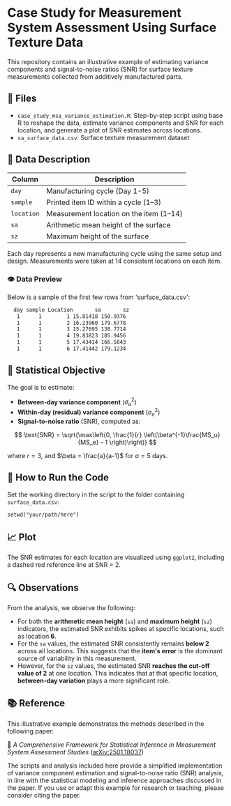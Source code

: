 # Case Study for Measurement System Assessment Using Surface Texture Data

This repository contains an illustrative example of estimating variance components and signal-to-noise ratios (SNR) for surface texture measurements collected from additively manufactured parts.

## 📄 Files
  - `case_study_msa_variance_estimation.R`: Step-by-step script using base R to reshape the data, estimate variance components and SNR for each location, and generate a plot of SNR estimates across locations.
  - `sa_surface_data.csv`: Surface texture measurement dataset

    
## 🧾 Data Description

| Column     | Description                             |
|------------|---------------------------------------- |
| `day`      | Manufacturing cycle (Day 1-5)    |
| `sample`   | Printed item ID within a cycle (1–3)    |
| `location` | Measurement location on the item (1–14) |
| `sa`       | Arithmetic mean height of the surface   |
| `sz`       | Maximum height of the surface           |

Each day represents a new manufacturing cycle using the same setup and design. Measurements were taken at 14 consistent locations on each item.

### 👁️ Data Preview
Below is a sample of the first few rows from 'surface_data.csv':

```txt
  day sample Location       sa       sz
   1      1        1 15.81418 150.9376
   1      1        2 16.23960 179.6778
   1      1        3 15.27695 138.7714
   1      1        4 19.83823 185.9456
   1      1        5 17.43414 166.5843
   1      1        6 17.41442 179.1234
```

## 🧮 Statistical Objective

The goal is to estimate:
- **Between-day variance component** ($\sigma^2_u$)
- **Within-day (residual) variance component** ($\sigma^2_e$)
- **Signal-to-noise ratio** (SNR), computed as:

$$
\text{SNR} = \sqrt{\max\left(0, \frac{1}{r} \left(\beta^{-1}\frac{MS_u}{MS_e} - 1 \right)\right)}
$$
  
where $r=3$, and $\beta = \frac{a}{a-1}$  for $a=5$ days.

## 📝 How to Run the Code
Set the working directory in the script to the folder containing `surface_data.csv`:

```txt
setwd("your/path/here")
```
##  📈 Plot

The SNR estimates for each location are visualized using `ggplot2`, including a dashed red reference line at SNR = 2.

## 🔍 Observations
From the analysis, we observe the following:

- For both the **arithmetic mean height** (`sa`) and **maximum height** (`sz`) indicators, the estimated SNR exhibits spikes at specific locations, such as location **6**.
- For the `sa` values, the estimated SNR consistently remains **below 2** across all locations. This suggests that the **item's error** is the dominant source of variability in this measurement.
- However, for the `sz` values, the estimated SNR **reaches the cut-off value of 2** at one location. This indicates that at that specific location, **between-day variation** plays a more significant role.

## 📚 Reference 
This illustrative example demonstrates the methods described in the following paper:

📄 *A Comprehensive Framework for Statistical Inference in Measurement System Assessment Studies* ([arXiv:2501.18037](https://arxiv.org/abs/2501.18037))

The scripts and analysis included here provide a simplified implementation of variance component estimation and signal-to-noise ratio (SNR) analysis, in line with the statistical modeling and inference approaches discussed in the paper.
If you use or adapt this example for research or teaching, please consider citing the paper.


